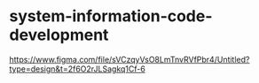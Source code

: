 # system-information-code-development
https://www.figma.com/file/sVCzqyVsO8LmTnvRVfPbr4/Untitled?type=design&t=2f6O2rJLSagkq1Cf-6
